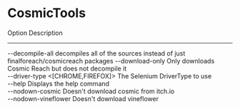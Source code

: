 # CosmicTools

Option                            Description                             
------                            -----------                             
--decompile-all                     decompiles all of the sources instead of just finalforeach/cosmicreach packages
--download-only                   Only downloads Cosmic Reach but does not
                                    decompile it                          
--driver-type <[CHROME,FIREFOX]>  The Selenium DriverType to use          
--help                            Displays the help command               
--nodown-cosmic                   Doesn't download cosmic from itch.io    
--nodown-vineflower               Doesn't download vineflower             
